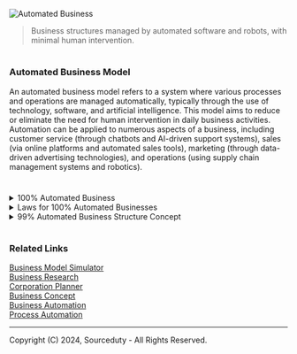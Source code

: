 ![Automated Business](https://github.com/sourceduty/Automated_Business/assets/123030236/abbf620a-21f8-49a0-a2b7-9a0cca3cc26f)

> Business structures managed by automated software and robots, with minimal human intervention.

#
### Automated Business Model

An automated business model refers to a system where various processes and operations are managed automatically, typically through the use of technology, software, and artificial intelligence. This model aims to reduce or eliminate the need for human intervention in daily business activities. Automation can be applied to numerous aspects of a business, including customer service (through chatbots and AI-driven support systems), sales (via online platforms and automated sales tools), marketing (through data-driven advertising technologies), and operations (using supply chain management systems and robotics).

#

<details><summary>100% Automated Business</summary>
<br>

### 100% Automated Business

While many aspects of a business can be automated, achieving a 100% automated business is challenging and depends heavily on the nature of the industry. Some sectors, like manufacturing and digital services, can approach near-complete automation with current technologies. For instance, a fully automated manufacturing line might operate with robotic assembly systems, and an online business might run with software handling everything from sales to customer interactions. However, strategic decision-making, creative processes, and areas requiring nuanced human judgment still largely depend on human input. As technology advances, the scope of automation will increase, but a completely automated business in all aspects remains a hypothetical scenario for most industries.

<br>
</details>

<details><summary>Laws for 100% Automated Businesses</summary>
<br>

#
### Laws for 100% Automated Businesses

Navigating the legal landscape for a fully automated business presents unique challenges. Regulatory frameworks often lag behind technological advancements, creating gray areas in compliance. Key legal considerations include liability issues, where determining responsibility for mistakes made by autonomous systems can be complex. For instance, if an automated system causes financial loss to a customer or breaches data privacy laws, pinpointing accountability is not straightforward. Additionally, employment laws must be addressed, particularly in regions where automation might lead to significant job displacement. Intellectual property rights, especially those concerning AI-generated content and inventions, also require clear guidelines. As such, businesses aiming for full automation must carefully consider existing laws and stay prepared for emerging legislation tailored to advanced technologies.

<br>
</details>

<details><summary>99% Automated Business Structure Concept</summary>
<br>

#
### 99% Automated Business Structure Concept

In a "99% Automated Business Model," almost the entire operation is managed by sophisticated software and robots, except for minimal human intervention that remains crucial for oversight and ethical considerations. While businesses like "Smart Manufacture," "Digital Retailer," "Automated Logistics," and "AI Content Studio" handle the bulk of operational tasks autonomously, the final decision-making, strategic planning, and critical problem-solving are overseen by a person through the Automated Business Manager 1 (ABM1). This ensures that while efficiency and consistency are maximized through automation, human insight and judgment are still integral, particularly for handling unexpected situations, ethical dilemmas, and complex decision-making that AI may not fully comprehend. This blend allows the business to leverage the benefits of automation while safeguarding against the limitations of current AI technologies, maintaining a balance that is crucial for long-term sustainability and adaptability.

```
          +-------------------------------------------------+
          |                      Person                      |
          +-------------------------------------------------+
                                  |
                                  |
              +-----------------------------------+
              |   Automated Business Manager 1   |
              +-----------------------------------+
                         |                   |
                         |                   |
            +---------------------+   +---------------------+
            |   Smart Manufacture |   |   Digital Retailer  |
            +---------------------+   +---------------------+
                   |                           |
                   |                           |
      +---------------------+       +---------------------+
      | Automated Logistics |       |   AI Content Studio |
      +---------------------+       +---------------------+
```

In the diagram above, specific types of automated businesses are identified, each representing a sector where automation is prevalent. "Smart Manufacture" utilizes advanced robotics and AI for product assembly and quality control. "Digital Retailer" leverages AI algorithms for inventory management, customer service via chatbots, and personalized marketing. Below them, "Automated Logistics" handles distribution and supply chain operations using drones and automated warehousing systems. "AI Content Studio" produces digital content, such as marketing materials and creative writing, using artificial intelligence. This structure highlights the diverse applications of automation across different sectors, all coordinated under the Automated Business Manager 1 (ABM1), ensuring that strategic and operational decisions align with overarching business goals, managed by one overseeing individual. This setup not only maximizes efficiency but also adapts dynamically to changes in demand and technology, offering a scalable model for expansive business ecosystems.

<br>
</details>

#
### Related Links

[Business Model Simulator](https://chat.openai.com/g/g-C8QfN0boj-business-model-simulator)
<br>
[Business Research](https://github.com/sourceduty/Business_Research)
<br>
[Corporation Planner](https://chat.openai.com/g/g-i960d9ZnH-corporation-planner)
<br>
[Business Concept](https://chat.openai.com/g/g-Xm4w9hlF5-business-concept)
<br>
[Business Automation](https://chat.openai.com/g/g-Y2GamnRIL-business-automation)
<br>
[Process Automation](https://github.com/sourceduty/Process_Automation)

***
Copyright (C) 2024, Sourceduty - All Rights Reserved.
